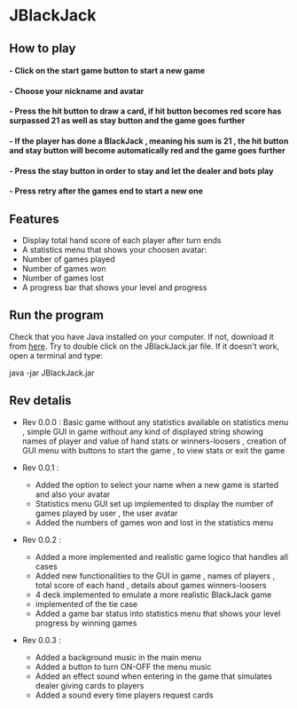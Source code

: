 # JBlackJack

## How to play

#### - Click on the start game button to start a new game
#### - Choose your nickname and avatar
#### - Press the hit button to draw a card, if hit button becomes red score has surpassed 21 as well as stay button and the game goes further
#### - If the player has done a BlackJack , meaning his sum is 21 , the hit button and stay button will become automatically red and the game goes further
#### - Press the stay button in order to stay and let the dealer and bots play 
#### - Press retry after the games end to start a new one


## Features

- Display total hand score of each player after turn ends
- A statistics menu that shows your choosen avatar:
- Number of games played
- Number of games won
- Number of games lost
- A progress bar that shows your level and progress
 


## Run the program
Check that you have Java installed on your computer. If not, download it from [here](https://www.oracle.com/it/java/technologies/downloads/). Try to double click on the JBlackJack.jar file. If it doesn't work, open a terminal and type:

java -jar JBlackJack.jar


## Rev detalis

- Rev 0.0.0 : Basic game without any statistics available on statistics menu , simple GUI in game without any kind of displayed string showing names of player and value of hand stats or winners-loosers , creation of GUI menu with buttons to start the game , to view 
              stats or exit the game

- Rev 0.0.1 :
   - Added the option to select your name when a new game is started and also your avatar
   - Statistics menu GUI set up implemented to display the number of games played by user , the user avatar
   - Added the numbers of games won and lost in the statistics menu
 
- Rev 0.0.2 :
   - Added a more implemented and realistic game logico that handles all cases
   - Added new functionalities to the GUI in game , names of players , total score of each hand , details about games winners-loosers
   - 4 deck implemented to emulate a more realistic BlackJack game
   - implemented of the tie case
   - Added a game bar status into statistics menu that shows your level progress by winning games

- Rev 0.0.3 :
   - Added a background music in the main menu
   - Added a button to turn ON-OFF the menu music
   - Added an effect sound when entering in the game that simulates dealer giving cards to players
   - Added a sound every time players request cards
  


